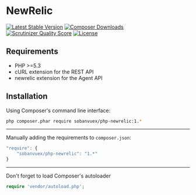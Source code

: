 NewRelic
========

[![Latest Stable Version](https://poser.pugx.org/sobanvuex/php-newrelic/version.png)](https://packagist.org/packages/sobanvuex/php-newrelic) 
[![Composer Downloads](https://poser.pugx.org/sobanvuex/php-newrelic/d/total.png)](https://packagist.org/packages/sobanvuex/php-newrelic) 
[![Scrutinizer Quality Score](https://scrutinizer-ci.com/g/SobanVuex/php-newrelic/badges/quality-score.png?s=97ba947240ceee2167a551e596e3d021d760d014)](https://scrutinizer-ci.com/g/SobanVuex/php-newrelic/)
[![License](https://poser.pugx.org/sobanvuex/php-newrelic/license.png)](https://packagist.org/packages/sobanvuex/php-newrelic)

Requirements
------------

- PHP >=5.3
- cURL extension for the REST API
- newrelic extension for the Agent API

Installation
------------

Using Composer's command line interface:

```bash
php composer.phar require sobanvuex/php-newrelic:1.*
```

- - -

Manually adding the requirements to `composer.json`:

```js
"require": {
    "sobanvuex/php-newrelic": "1.*"
}
```

- - -

Don't forget to load Composer's autoloader

```php
require 'vendor/autoload.php';
```
